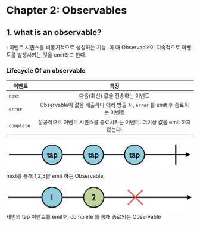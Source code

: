 # Chapter 2: Observables


## 1. what is an observable?
 : 이벤트 시퀀스를 비동기적으로 생성하는 기능. 이 때 Observable이 지속적으로 이벤트를 발생시키는 것을 emit라고 한다.

### Lifecycle Of an observable
이벤트 | 특징 
---|:---:
`next ` | 다음(최신) 값을 전송하는 이벤트
`error ` | Observable이 값을 배출하다 에러 방출 시,  ``error`` 를 emit 후 종료하는 이벤트
`complete ` | 성공적으로 이벤트 시퀀스를 종료시키는 이벤트. 더이상 값을 emit 하지 않는다.



![completed](./img/completed.png)
next를 통해 1,2,3을 emit 하는 Observable

![error]( ./img/error.png)
세번의 tap 이벤트를 emit후, complete 를 통해 종료되는 Observable




